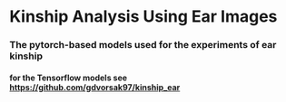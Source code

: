 # Kinship Analysis Using Ear Images


### The pytorch-based models used for the experiments of ear kinship

#### for the Tensorflow models see https://github.com/gdvorsak97/kinship_ear
